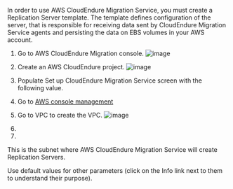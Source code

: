 In order to use AWS CloudEndure Migration Service, you must create a Replication Server template. The template defines configuration of the server, that is responsible for receiving data sent by CloudEndure Migration Service agents and persisting the data on EBS volumes in your AWS account.

1. Go to AWS CloudEndure Migration console.
![image](https://user-images.githubusercontent.com/86204106/224569044-2d66c2dd-48f5-4ec4-98ca-129bfcc9d6c4.png)

2. Create an AWS CloudEndure project.
![image](https://user-images.githubusercontent.com/86204106/224570266-1a6d9d4b-75d0-4815-a019-6143cd27d759.png)

3. Populate Set up CloudEndure Migration Service screen with the following value.

4. Go to [AWS console management](https://us-east-1.console.aws.amazon.com/)
5. Go to VPC to create the VPC.
![image](https://user-images.githubusercontent.com/86204106/224571573-3ffc3634-f938-434d-8cf7-82220fb89c45.png)

6. 

7.

This is the subnet where AWS CloudEndure Migration Service will create Replication Servers.

Use default values for other parameters (click on the Info link next to them to understand their purpose).
